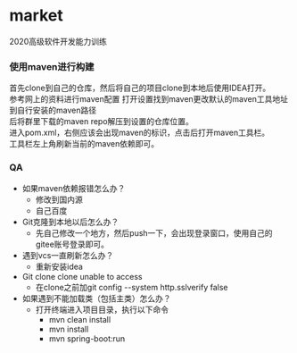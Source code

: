 # market
2020高级软件开发能力训练
### 使用maven进行构建
首先clone到自己的仓库，然后将自己的项目clone到本地后使用IDEA打开。  
参考网上的资料进行maven配置
打开设置找到maven更改默认的maven工具地址到自行安装的maven路径  
后将群里下载的maven repo解压到设置的仓库位置。  
进入pom.xml，右侧应该会出现maven的标识，点击后打开maven工具栏。  
工具栏左上角刷新当前的maven依赖即可。  

### QA

* 如果maven依赖报错怎么办？
  * 修改到国内源
  * 自己百度
* Git克隆到本地以后怎么办？
  * 先自己修改一个地方，然后push一下，会出现登录窗口，使用自己的gitee账号登录即可。
* 遇到vcs一直刷新怎么办？
  * 重新安装idea
* Git clone clone unable to access
  * 在clone之前加git config --system http.sslverify false
* 如果遇到不能加载类（包括主类）怎么办？
  * 打开终端进入项目目录，执行以下命令
    * mvn clean install
    * mvn install
    * mvn spring-boot:run